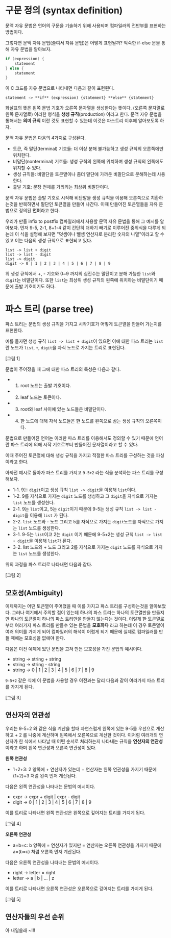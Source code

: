 # 구문 정의 (syntax definition)
문맥 자유 문법은 언어의 구문을 기술하기 위해 사용되며 컴파일러의 전반부를 표현하는 방법이다.

그렇다면 문맥 자유 문법(줄여서 자유 문법)은 어떻게 표현될까?
익숙한 if-else 문을 통해 자유 문법을 알아보자.
```C
if (expression) {
	statement
} else {
	statement
}
```
이 C 코드를 자유 문법으로 나타내면 다음과 같이 표현된다.
```
statement -> **if** (expression) {statement} **else** {statement}
```
화살표의 뜻은 왼쪽 문법 기호가 오른쪽 문자열을 생성한다는 뜻이다. (오른쪽 문자열로 왼쪽 문자열로) 
이러한 형식을 **생성 규칙**(production) 이라고 한다. 문맥 자유 문법을 통해서는 **의미 규칙** 이란 것도 표현할 수 있는데 이것은 파스트리 이후에 알아보도록 하자.

문맥 자유 문법은 다음의 4가지로 구성된다.
- 토큰, 즉 말단(terminal) 기호들: 더 이상 분해 불가능하고 생성 규칙의 오른쪽에만 위치한다.
- 비말단(nonterminal) 기호들: 생성 규칙의 왼쪽에 위치하며 생성 규칙의 왼쪽에도 위치할 수 있다.
- 생성 규칙들: 비말단을 토큰열이나 좀더 말단에 가까운 비말단으로 분해하는데 사용한다.
- 출발 기호: 문장 전체를 가리키는 최상위 비말단이다.

문맥 자유 문법은 출발 기호로 시작해 비단말을 생성 규칙을 이용해  오른쪽으로 치환하는것을 반복하면서 말단인 토큰열을 만들어 나간다. 이때 만들어진 토큰열들을 자유 문법으로 정의된 **언어**라고 한다.

우리가 만들 infix to postfix 컴파일러에서 사용할 문맥 자유 문법을 통해 그 예시를 알아보자. 
먼저 9-5, 2-1, 8+1-4 같이 간단히 더하기 빼기로 이루어진 중위식을 다루게 되는데 이 식을 설명해 보자면 "덧셈이나 뺄셈 연산자로 분리한 숫자의 나열"이라고 할 수 있고 이는 다음의 생성 규칙으로 표현되고 있다.
```
list -> list + digit
list -> list - digit
list -> digit
digit -> 0 | 1 | 2 | 3 | 4 | 5 | 6 | 7 | 8 | 9
```
위 생성 규칙에서 +, - 기호와 0~9 까지의 십진수는 말단이고 분해 가능한 `list`와 `digit`는 비말단이다. 또한 `list`는 최상위 생성 규칙의 왼쪽에 위치하는 비말단이기 때문에 출발 기호이기도 하다.

# 파스 트리 (parse tree)

파스 트리는 문법의 생성 규칙을 가지고 시작기호가 어떻게 토큰열을 만들어 가는지를 표현한다. 

예를 들자면 생성 규칙 `list -> list + digit`이 있으면 이에 대한 파스 트리는 `list`란 노드가 `list`, `+`, `digit`을 자식 노드로 가지는 트리로 표현된다.

[그림 1]

문법이 주어졌을 때 그에 대한 파스 트리의 특성은 다음과 같다.
- 1. root 노드는 출발 기호이다.
- 2. leaf 노드는 토큰이다.
- 3. root와 leaf 사이에 있는 노드들은 비말단이다.
- 4. 한 노드에 대해 자식 노드들은 한 노드를 왼쪽으로 삼는 생성 규칙의 오른쪽이다.

 문법으로 만들어진 언어는 이러한 파스 트리를 이용해서도 정의할 수 있기 때문에 언어란 파스 트리에 의해 시작 기호로부터 만들어진 문자열이라고 할 수 있다. 

이때 주어진 토큰열에 대해 생성 규칙을 가지고  적절한 파스 트리를 구성하는 것을 파싱이라고 한다.

아까전 예시로 돌아가 파스 트리를 가지고 `9-5+2` 라는 식을 분석하는 파스 트리를 구성해보자.
- 1-1. 9는 `digit`이고 생성 규칙 `list -> digit`을 이용해 `list`이다. 
- 1-2. 9를 자식으로 가지는 `digit` 노드를 생성하고 그 `digit`을 자식으로 가지는 `list` 노드를 생성한다.
- 2-1. 9는 `list`이고, 5는 `digit`이기 때문에 9-5는 생성 규칙 `list -> list - digit`을 이용해 `list` 가 된다.
- 2-2. `list` 노드와 - 노드 그리고 5를 자식으로 가지는 `digit`노드를 자식으로 가지는 `list` 노드를 생성한다.
- 3-1. 9-5는 `list`이고 2는 `digit` 이기 때문에 9-5+2는 생성 규칙 `list -> list + digit`을 이용해 `list`가 된다.
- 3-2. list 노드와 + 노드 그리고  2를 자식으로 가지는 `digit` 노드를 자식으로 가지는 `list` 노드를 생성한다.

위의 과정을 파스 트리로 나타내면 다음과 같다.

[그림 2]

## 모호성(Ambiguity)

이제까지는 어떤 토큰열이 주어졌을 때 이를 가지고 파스 트리를 구성하는것을 알아보았다. 그러나 여기에서 주의할 점이 있는데 하나의 파스 트리는 하나의 토큰열만을 만들지만 하나의 토큰열이 하나의 파스 트리만을 만들지 않는다는 것이다.
이렇게 한 토큰열로부터 여러가지 파스 트리를 만들수 있는 문법을 **모호하다** 라고 하는데 이 경우 토큰열이 여러 의미를 가지게 되어 컴파일러의 해석이 어렵게 되기 때문에 실제로 컴파일러를 만들 때에는 모호성을 없애야 한다.

다음은 이전 예제에 있던 문법을 고쳐 만든 모호성을 가진 문법의 예시이다. 
- string -> string + string 
- string -> string - string
- string -> 0 | 1 | 2 | 3 | 4 | 5 | 6 | 7 | 8 | 9

`9-5+2` 같은 식에 이 문법을 사용할 경우 이전과는 달리 다음과 같이 여러가지 파스 트리를 가지게 된다.

[그림 3]

## 연산자의 연관성

우리는 9-5+2 와 같은 식을 계산을 할때 자연스럽게 왼쪽에 있는 9-5를 우선으로 계산하고 + 2 를 나중에 계산하며 왼쪽에서 오른쪽으로 계산한 것이다. 이처럼  여러개의 연산자가 한 식에서 나타날 때 어떤 순서로 처리하는지 나타내는 규칙을 **연산자의 연관성**이라고 하며 왼쪽 연관성과 오른쪽 연관성이 있다. 

**왼쪽 연관성**
- 1+2+3: 2 양쪽에 + 연산자가 있는데 + 연산자는 왼쪽 연관성을 가지기 때문에 (1+2)+3 처럼 왼쪽 먼저 계산된다.

다음은 왼쪽 연관성을 나타내는 문법의 예시이다.
- expr -> expr + digit | expr - digit
- digit -> 0 | 1 | 2 | 3 | 4 | 5 | 6 | 7 | 8 | 9

이를 트리로 나타내면 왼쪽 연관성은 왼쪽으로 깊어지는 트리를 가지게 된다.

[그림 4]

**오른쪽 연관성**
- a=b=c: b 양쪽에 = 연산자가 있지만  = 연산자는 오른쪽 연관성을 가지기 때문에 a=(b=c) 처럼 오른쪽 먼저 계산된다.

다음은 오른쪽 연관성을 나타내는 문법의 예시이다.
- right -> letter = right 
- letter -> a | b | ... | z

이를 트리로 나타내면 오른쪽 연관성은 오른쪽으로 깊어지는 트리를 가지게 된다.

[그림 5]

## 연산자들의 우선 순위
아 내일쓸래 ~!!!
